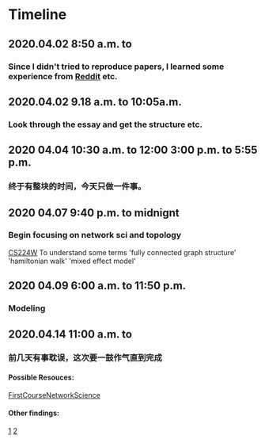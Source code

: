 # Timeline
## 2020.04.02 8:50 a.m. to 
### Since I didn't tried to reproduce papers, I learned some experience from [Reddit](https://www.reddit.com/r/learnmachinelearning/comments/c6f2rj/how_to_reproduce_papers/) etc.
## 2020.04.02 9.18 a.m. to 10:05a.m.
### Look through the essay and get the structure etc.
## 2020 04.04 10:30 a.m. to 12:00 3:00 p.m. to 5:55 p.m. 
### 终于有整块的时间，今天只做一件事。
## 2020 04.07 9:40 p.m. to midnignt
### Begin focusing on network sci and topology
[CS224W](http://web.stanford.edu/class/cs224w/) 
To understand some terms 
'fully connected graph structure' 'hamiltonian walk' 'mixed effect model'
## 2020 04.09 6:00 a.m. to 11:50 p.m.
### Modeling
## 2020.04.14 11:00 a.m. to 
### 前几天有事耽误，这次要一鼓作气直到完成



#### Possible Resouces: 
[FirstCourseNetworkScience](https://cambridgeuniversitypress.github.io/FirstCourseNetworkScience/)



#### Other findings: 
[1](https://en.wikipedia.org/wiki/List_of_animals_by_number_of_neurons)
[2](https://en.wikipedia.org/wiki/Spiking_neural_network)
